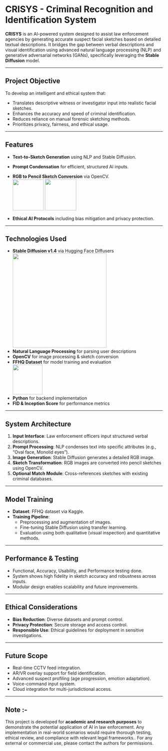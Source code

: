 
# CRISYS - Criminal Recognition and Identification System

**CRISYS** is an AI-powered system designed to assist law enforcement agencies by generating accurate suspect facial sketches based on detailed textual descriptions. It bridges the gap between verbal descriptions and visual identification using advanced natural language processing (NLP) and generative adversarial networks (GANs), specifically leveraging the **Stable Diffusion** model.

---

## Project Objective

To develop an intelligent and ethical system that:
- Translates descriptive witness or investigator input into realistic facial sketches.
- Enhances the accuracy and speed of criminal identification.
- Reduces reliance on manual forensic sketching methods.
- Prioritizes privacy, fairness, and ethical usage.

---

## Features

- **Text-to-Sketch Generation** using NLP and Stable Diffusion.
- **Prompt Condensation** for efficient, structured AI inputs.
- **RGB to Pencil Sketch Conversion** via OpenCV.<br>
  <img src="https://miro.medium.com/v2/resize:fit:1100/format:webp/1*N5UEm-OMwqBoIZntUpW5XQ.png" width="99">&nbsp;<img src="https://miro.medium.com/v2/resize:fit:1100/format:webp/1*6flxiUn7NvNZARo87WCLbQ.png" width="100"/><br>

- **Ethical AI Protocols** including bias mitigation and privacy protection.

---

## Technologies Used

- **Stable Diffusion v1.4** via Hugging Face Diffusers<br>
<img src="https://raw.githubusercontent.com/CompVis/stable-diffusion/main/assets/stable-samples/txt2img/merged-0005.png" width="300"><br>
- **Natural Language Processing** for parsing user descriptions
- **OpenCV** for image processing & sketch conversion
- **FFHQ Dataset** for model training and evaluation<br>
<img src="https://raw.githubusercontent.com/NVlabs/ffhq-dataset/master/ffhq-teaser.png" width="95"><br>
- **Python** for backend implementation
- **FID & Inception Score** for performance metrics

---

## System Architecture

1. **Input Interface**: Law enforcement officers input structured verbal descriptions.
2. **Prompt Processing**: NLP condenses text into specific attributes (e.g., “Oval face, Monolid eyes”).
3. **Image Generation**: Stable Diffusion generates a detailed RGB image.
4. **Sketch Transformation**: RGB images are converted into pencil sketches using OpenCV.
5. **Optional Match Module**: Cross-references sketches with existing criminal databases.

---

## Model Training

- **Dataset**: FFHQ dataset via Kaggle.
- **Training Pipeline**:
  - Preprocessing and augmentation of images.
  - Fine-tuning Stable Diffusion using transfer learning.
  - Evaluation using both qualitative (visual inspection) and quantitative methods.

---

## Performance & Testing

- Functional, Accuracy, Usability, and Performance testing done.
- System shows high fidelity in sketch accuracy and robustness across inputs.
- Modular design enables scalability and future improvements.

---

## Ethical Considerations

- **Bias Reduction**: Diverse datasets and prompt control.
- **Privacy Protection**: Secure storage and access control.
- **Responsible Use**: Ethical guidelines for deployment in sensitive investigations.

---

## Future Scope

- Real-time CCTV feed integration.
- AR/VR overlay support for field identification.
- Advanced suspect profiling (age progression, emotion adaptation).
- Voice-command input system.
- Cloud integration for multi-jurisdictional access.

---

## Note :-

This project is developed for **academic and research purposes** to demonstrate the potential application of AI in law enforcement. Any implementation in real-world scenarios would require thorough testing, ethical review, and compliance with relevant legal frameworks.. For any external or commercial use, please contact the authors for permissions.


